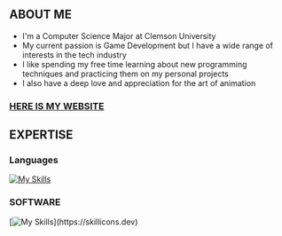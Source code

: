 ## ABOUT ME
* I'm a Computer Science Major at Clemson University
* My current passion is Game Development but I have a wide range of interests in the tech industry
* I like spending my free time learning about new programming techniques and practicing them on my personal projects
* I also have a deep love and appreciation for the art of animation 
### [HERE IS MY WEBSITE](https://www.google.com "My Website")

## EXPERTISE
### Languages
[![My Skills](https://skillicons.dev/icons?i=c,cpp,cs,java,lua)](https://skillicons.dev)
### SOFTWARE
[![My Skills](https://skillicons.dev/icons?i=unity,unreal,blender,)](https://skillicons.dev)
